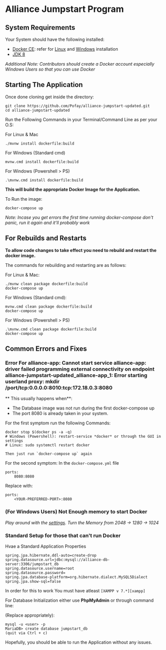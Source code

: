 # Alliance Jumpstart Program


## System Requirements

Your System should have the following installed:

* [Docker CE][docker]: refer for [Linux][linux] and [Windows][windows] installation
* [JDK 8][jdk8] 

*Additional Note: Contributors should create a Docker account especially Windows Users so that you can use Docker*

## Starting The Application

Once done cloning get inside the directory:

    git clone https://github.com/Pofay/alliance-jumpstart-updated.git
    cd alliance-jumpstart-updated 

Run the Following Commands in your Terminal/Command Line as per your O.S:

For Linux & Mac

    ./mvnw install dockerfile:build

For Windows (Standard cmd)

    mvnw.cmd install dockerfile:build

For Windows (Powershell > PS)

    .\mvnw.cmd install dockerfile:build

**This will build the appropriate Docker Image for the Application.**

To Run the image:

    docker-compose up

*Note: Incase you get errors the first time running docker-compose don't panic, run it again and it'll probably work*


## For Rebuilds and Restarts

**To allow code changes to take effect you need to rebuild and restart the docker image.**

The commands for rebuilding and restarting are as follows:


For Linux & Mac:

    ./mvnw clean package dockerfile:build
    docker-compose up

For Windows (Standard cmd):

    mvnw.cmd clean package dockerfile:build
    docker-compose up

For Windows (Powershell > PS)
 
    .\mvnw.cmd clean package dockerfile:build
    docker-compose up
   

## Common Errors and Fixes

### Error For alliance-app: Cannot start service alliance-app: driver failed programming external connectivity on endpoint alliance-jumpstart-updated_alliance-app_1: Error starting userland proxy: mkdir /port/tcp:0.0.0.0:8010:tcp:172.18.0.3:8080

** This usually happens when**:

* The Database image was not run during the first docker-compose up
* The port 8080 is already taken in your system.

For the first symptom run the following Commands:

    docker stop $(docker ps -a -q)
    # Windows (Powershell): restart-service *docker* or through the GUI in settings
    # Linux: sudo systemctl restart docker

    Then just run `docker-compose up` again

For the second symptom: In the `docker-compose.yml` file

    ports:
        8080:8080 

Replace with:

    ports:
        <YOUR-PREFERRED-PORT>:8080

### (For Windows Users) Not Enough memory to start Docker

*Play around with the [settings](https://docs.docker.com/docker-for-windows/#advanced). Turn the Memory from 2048 -> 1280 -> 1024*

[linux]: https://docs.docker.com/install/linux/docker-ce/ubuntu/
[windows]: https://hub.docker.com/editions/community/docker-ce-desktop-windows
[jdk8]: https://www.oracle.com/technetwork/java/javase/downloads/jdk8-downloads-2133151.html
[docker]: https://www.docker.com/

### Standard Setup for those that can't run Docker

Hvae a Standard Application Properties


    spring.jpa.hibernate.ddl-auto=create-drop
    spring.datasource.url=jdbc:mysql://alliance-db-server:3306/jumpstart_db
    spring.datasource.username=root
    spring.datasource.password=
    spring.jpa.database-platform=org.hibernate.dialect.MySQL5Dialect
    spring.jpa.show-sql=false

In order for this to work You must have atleast `[XAMPP v 7.*][xampp]` 

For Database Initialization either use **PhpMyAdmin** or through command line:

(Replace <user> appropriately):

    mysql -u <user> -p
    MariaDB> create database jumpstart_db
    (quit via Ctrl + c)
   
Hopefully, you should be able to run the Application without any issues.
    

[xampp]: https://www.apachefriends.org/index.html
